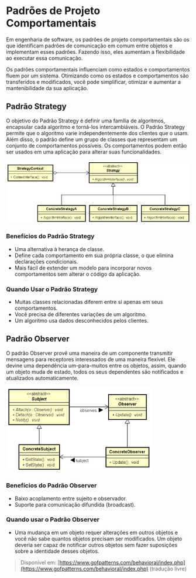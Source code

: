 # Padrões de Projeto Comportamentais

Em engenharia de software, os padrões de projeto comportamentais são os que
identificam padrões de comunicação em comum entre objetos e implementam esses
padrões. Fazendo isso, eles aumentam a flexibilidade ao executar essa
comunicação.

Os padrões comportamentais influenciam como estados e comportamentos fluem
por um sistema. Otimizando como os estados e comportamentos são transferidos
e modificados, você pode simplificar, otimizar e aumentar a mantenibilidade
da sua aplicação.

## Padrão Strategy

O objetivo do Padrão Strategy é definir uma família de algoritmos, encapsular
cada algoritmo e torná-los intercambiáveis. O Padrão Strategy permite que o
algoritmo varie independentemente dos clientes que o usam. Além disso, o padrão
define um grupo de classes que representam um conjunto de comportamentos
possíveis. Os comportamentos podem então ser usados em uma aplicação para
alterar suas funcionalidades.

<img src="strategy.png" width=600>

### Benefícios do Padrão Strategy

* Uma alternativa à herança de classe.
* Define cada comportamento em sua própria classe, o que elimina declarações
condicionais.
* Mais fácil de extender um modelo para incorporar novos comportamentos sem
alterar o código da aplicação.

### Quando Usar o Padrão Strategy

* Muitas classes relacionadas diferem entre si apenas em seus comportamentos.
* Você precisa de diferentes variações de um algoritmo.
* Um algoritmo usa dados desconhecidos pelos clientes.

## Padrão Observer

O padrão Observer provê uma maneira de um componente transmitir mensagens para
receptores interessados de uma maneira flexível. Ele devine uma dependência
um-para-muitos entre os objetos, assim, quando um objeto muda de estado, todos
os seus dependentes são notificados e atualizados automaticamente.

<img src="observer.png" width=400>

### Benefícios do Padrão Observer

* Baixo acoplamento entre sujeito e observador.
* Suporte para comunicação difundida (broadcast).

### Quando usar o Padrão Observer

* Uma mudança em um objeto requer alterações em outros objetos e você não
sabe quantos objetos precisam ser modificados. Um objeto deveria ser capaz de
notificar outros objetos sem fazer suposições sobre a identidade desses
objetos.

> Disponível em:
[https://www.gofpatterns.com/behavioral/index.php](https://www.gofpatterns.com/behavioral/index.php) (tradução livre)
